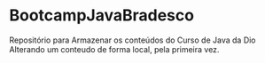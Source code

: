 # BootcampJavaBradesco
Repositório para Armazenar os conteúdos do Curso de Java da Dio
Alterando um conteudo de forma local, pela primeira vez.
